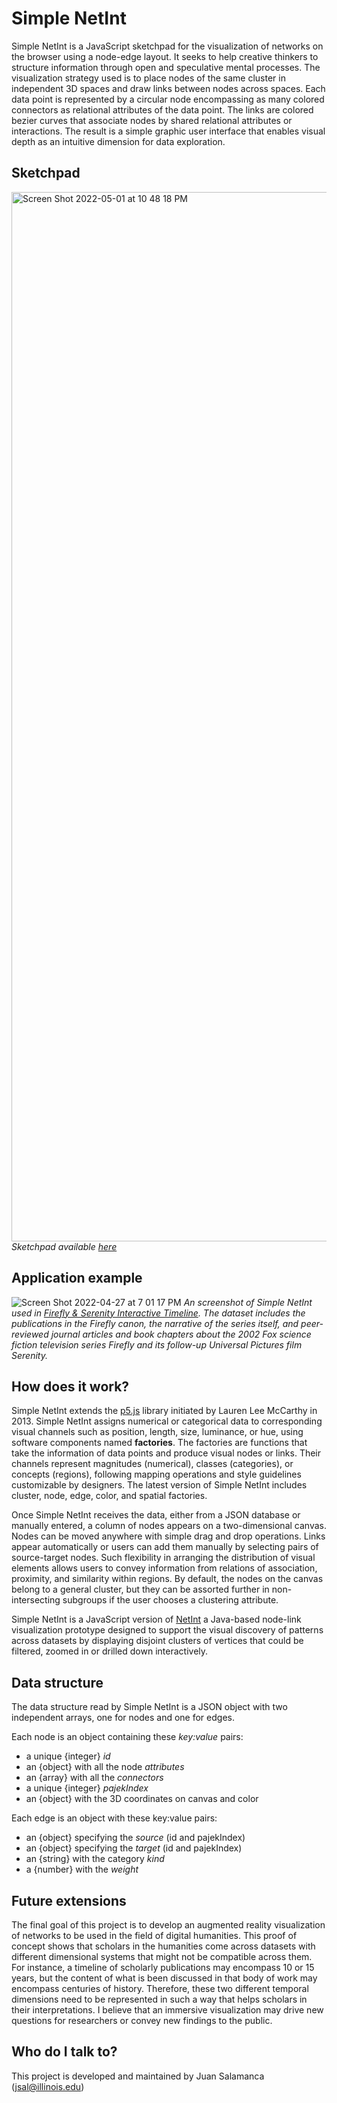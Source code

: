 # Simple NetInt

Simple NetInt is a JavaScript sketchpad for the visualization of networks on the browser using a node-edge layout. It seeks to help creative thinkers to structure information through open and speculative mental processes. The visualization strategy used is to place nodes of the same cluster in independent 3D spaces and draw links between nodes across spaces. Each data point is represented by a circular node encompassing as many colored connectors as relational attributes of the data point. The links are colored bezier curves that associate nodes by shared relational attributes or interactions. The result is a simple graphic user interface that enables visual depth as an intuitive dimension for data exploration.

## Sketchpad
<img width="1679" alt="Screen Shot 2022-05-01 at 10 48 18 PM" src="https://user-images.githubusercontent.com/10836823/166181966-f3833a05-9c59-43b8-9d07-fb3e155ccff2.png">*Sketchpad available [here](https://jsalam.github.io/SimpleNetInt/)*


## Application example

![Screen Shot 2022-04-27 at 7 01 17 PM](https://user-images.githubusercontent.com/10836823/165650188-9db0ad61-2f69-468e-a343-bd31762bac94.png)
*An screenshot of Simple NetInt used in [Firefly & Serenity Interactive Timeline](http://fireflytimeline.web.illinois.edu/index.html). The dataset includes the publications in the Firefly canon, the narrative of the series itself, and peer-reviewed journal articles and book chapters about the 2002 Fox science fiction television series Firefly and its follow-up Universal Pictures film Serenity.*

## **How does it work?**

Simple NetInt extends the [p5.js](https://p5js.org) library initiated by Lauren Lee McCarthy in 2013. Simple NetInt assigns numerical or categorical data to corresponding visual channels such as position, length, size, luminance, or hue, using software components named **factories**. The factories are functions that take the information of data points and produce visual nodes or links. Their channels represent magnitudes (numerical), classes (categories), or concepts (regions), following mapping operations and style guidelines customizable by designers. The latest version of Simple NetInt includes cluster, node, edge, color, and spatial factories.

Once Simple NetInt receives the data, either from a JSON database or manually entered, a column of nodes appears on a two-dimensional canvas. Nodes can be moved anywhere with simple drag and drop operations. Links appear automatically or users can add them manually by selecting pairs of source-target nodes. Such flexibility in arranging the distribution of visual elements allows users to convey information from relations of association, proximity, and similarity within regions. By default, the nodes on the canvas belong to a general cluster, but they can be assorted further in non-intersecting subgroups if the user chooses a clustering attribute.

Simple NetInt is a JavaScript version of [NetInt](https://github.com/LeonardoResearchGroup/NetInt) a Java-based node-link visualization prototype designed to support the visual discovery of patterns across datasets by displaying disjoint clusters of vertices that could be filtered, zoomed in or drilled down interactively.


## Data structure

The data structure read by Simple NetInt is a JSON object with two independent arrays, one for nodes and one for edges. 

Each node is an object containing these _key:value_ pairs:

- a unique {integer} _id_
- an {object} with all the node _attributes_
- an {array} with all the _connectors_
- a unique {integer} _pajekIndex_
- an {object} with the 3D coordinates on canvas and color 

Each edge is an object with these key:value pairs:

- an {object} specifying the _source_ (id and pajekIndex)
- an {object} specifying the _target_ (id and pajekIndex)
- an {string} with the category _kind_
- a {number} with the _weight_

## **Future extensions**

The final goal of this project is to develop an augmented reality visualization of networks to be used in the field of digital humanities. This proof of concept shows that scholars in the humanities come across datasets with different dimensional systems that might not be compatible across them. For instance, a timeline of scholarly publications may encompass 10 or 15 years, but the content of what is been discussed in that body of work may encompass centuries of history. Therefore, these two different temporal dimensions need to be represented in such a way that helps scholars in their interpretations. I believe that an immersive visualization may drive new questions for researchers or convey new findings to the public.

## Who do I talk to?

This project is developed and maintained by Juan Salamanca (jsal@illinois.edu)
